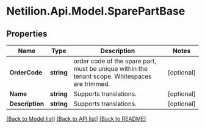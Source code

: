 # Netilion.Api.Model.SparePartBase
## Properties

Name | Type | Description | Notes
------------ | ------------- | ------------- | -------------
**OrderCode** | **string** | order code of the spare part, must be unique within the tenant scope. Whitespaces are trimmed. | [optional] 
**Name** | **string** | Supports translations. | [optional] 
**Description** | **string** | Supports translations. | [optional] 

[[Back to Model list]](../README.md#documentation-for-models) [[Back to API list]](../README.md#documentation-for-api-endpoints) [[Back to README]](../README.md)

